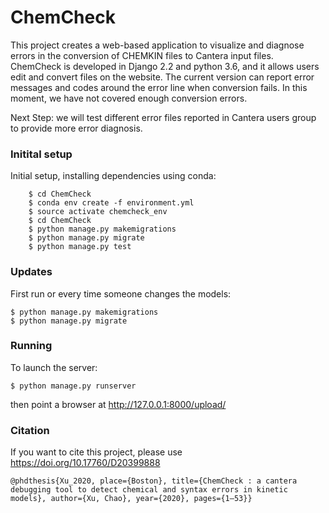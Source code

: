 # ChemCheck
This project creates a web-based application to visualize and diagnose errors in the conversion of CHEMKIN files to Cantera input files.
ChemCheck is developed in Django 2.2 and python 3.6, and it allows users edit and convert files on the website. The current version can
report error messages and codes around the error line when conversion fails. In this moment, we have not covered enough conversion errors.

Next Step: we will test different error files reported in Cantera users group to provide more error diagnosis.

### Initital setup

Initial setup, installing dependencies using conda:
```
    $ cd ChemCheck
    $ conda env create -f environment.yml
    $ source activate chemcheck_env
    $ cd ChemCheck
    $ python manage.py makemigrations
    $ python manage.py migrate
    $ python manage.py test
```
### Updates

First run or every time someone changes the models:

    $ python manage.py makemigrations
    $ python manage.py migrate

### Running

To launch the server:

    $ python manage.py runserver

then point a browser at http://127.0.0.1:8000/upload/

### Citation

If you want to cite this project, please use https://doi.org/10.17760/D20399888
```
@phdthesis{Xu_2020, place={Boston}, title={ChemCheck : a cantera debugging tool to detect chemical and syntax errors in kinetic models}, author={Xu, Chao}, year={2020}, pages={1–53}} 
```
